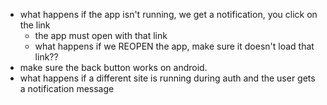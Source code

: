 - what happens if the app isn't running, we get a notification, you click on
  the link 
  - the app must open with that link
  - what happens if we REOPEN the app, make sure it doesn't load that link??
- make sure the back button works on android.
- what happens if a different site is running during auth and the user gets a
  notification message
